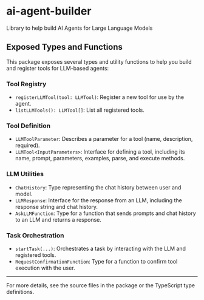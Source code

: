 # ai-agent-builder
Library to help build AI Agents for Large Language Models

## Exposed Types and Functions

This package exposes several types and utility functions to help you build and register tools for LLM-based agents:

### Tool Registry
- `registerLLMTool(tool: LLMTool)`: Register a new tool for use by the agent.
- `listLLMTools(): LLMTool[]`: List all registered tools.

### Tool Definition
- `LLMToolParameter`: Describes a parameter for a tool (name, description, required).
- `LLMTool<InputParameters>`: Interface for defining a tool, including its name, prompt, parameters, examples, parse, and execute methods.

### LLM Utilities
- `ChatHistory`: Type representing the chat history between user and model.
- `LLMResponse`: Interface for the response from an LLM, including the response string and chat history.
- `AskLLMFunction`: Type for a function that sends prompts and chat history to an LLM and returns a response.

### Task Orchestration
- `startTask(...)`: Orchestrates a task by interacting with the LLM and registered tools.
- `RequestConfirmationFunction`: Type for a function to confirm tool execution with the user.

---

For more details, see the source files in the package or the TypeScript type definitions.
